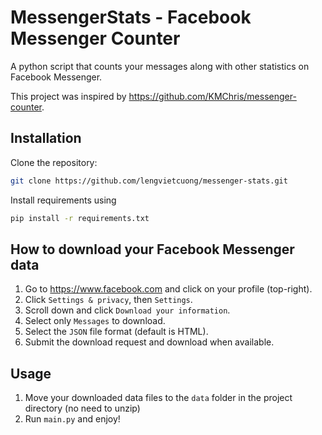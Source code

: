 # MessengerStats - Facebook Messenger Counter
A python script that counts your messages along with other statistics on Facebook Messenger.

This project was inspired by https://github.com/KMChris/messenger-counter.

## Installation
Clone the repository:
```bash
git clone https://github.com/lengvietcuong/messenger-stats.git
```
Install requirements using
```bash
pip install -r requirements.txt
```

## How to download your Facebook Messenger data
1. Go to https://www.facebook.com and click on your profile (top-right).
2. Click `Settings & privacy`, then `Settings`.
3. Scroll down and click `Download your information`.
4. Select only `Messages` to download.
5. Select the `JSON` file format (default is HTML).
6. Submit the download request and download when available.

## Usage
1. Move your downloaded data files to the `data` folder in the project directory (no need to unzip)
2. Run `main.py` and enjoy!